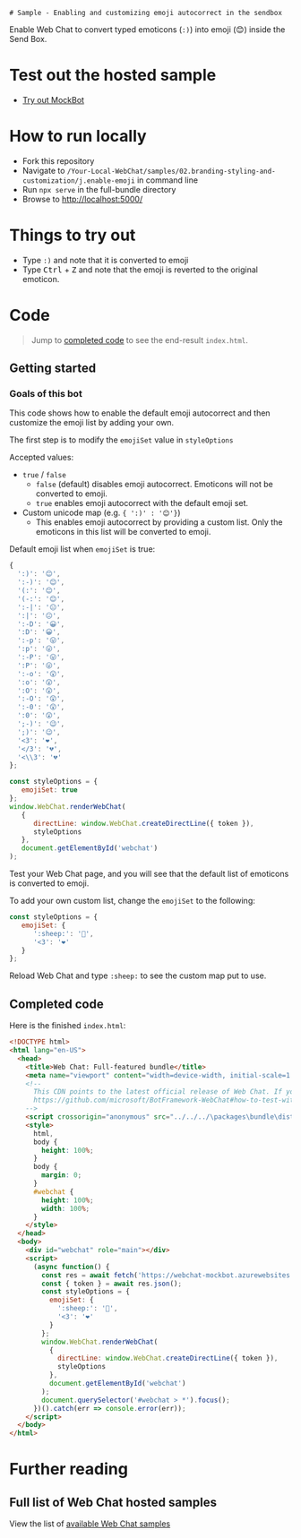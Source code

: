     # Sample - Enabling and customizing emoji autocorrect in the sendbox

Enable Web Chat to convert typed emoticons (`:)`) into emoji (😊) inside the Send Box.

# Test out the hosted sample

-  [Try out MockBot](https://microsoft.github.io/BotFramework-WebChat/02.branding-styling-and-customization/j.enable-emoji)

# How to run locally

-  Fork this repository
-  Navigate to `/Your-Local-WebChat/samples/02.branding-styling-and-customization/j.enable-emoji` in command line
-  Run `npx serve` in the full-bundle directory
-  Browse to [http://localhost:5000/](http://localhost:5000/)

# Things to try out

-  Type `:)` and note that it is converted to emoji
-  Type <kbd>Ctrl</kbd> + <kbd>Z</kbd> and note that the emoji is reverted to the original emoticon.

# Code

> Jump to [completed code](#completed-code) to see the end-result `index.html`.

## Getting started

### Goals of this bot

This code shows how to enable the default emoji autocorrect and then customize the emoji list by adding your own.

The first step is to modify the `emojiSet` value in `styleOptions`

Accepted values:

-  `true` / `false`
   -  `false` (default) disables emoji autocorrect. Emoticons will not be converted to emoji.
   -  `true` enables emoji autocorrect with the default emoji set.
-  Custom unicode map (e.g. `{ ':)' : '😊'}`)
   -  This enables emoji autocorrect by providing a custom list. Only the emoticons in this list will be converted to emoji.

Default emoji list when `emojiSet` is true:

```js
{
  ':)': '😊',
  ':-)': '😊',
  '(:': '😊',
  '(-:': '😊',
  ':-|': '😐',
  ':|': '😐',
  ':-D': '😀',
  ':D': '😀',
  ':-p': '😛',
  ':p': '😛',
  ':-P': '😛',
  ':P': '😛',
  ':-o': '😲',
  ':o': '😲',
  ':O': '😲',
  ':-O': '😲',
  ':-0': '😲',
  ':0': '😲',
  ';-)': '😉',
  ';)': '😉',
  '<3': '❤️',
  '</3': '💔',
  '<\\3': '💔'
};
```

```js
const styleOptions = {
   emojiSet: true
};
window.WebChat.renderWebChat(
   {
      directLine: window.WebChat.createDirectLine({ token }),
      styleOptions
   },
   document.getElementById('webchat')
);
```

Test your Web Chat page, and you will see that the default list of emoticons is converted to emoji.

To add your own custom list, change the `emojiSet` to the following:

```js
const styleOptions = {
   emojiSet: {
      ':sheep:': '🐑',
      '<3': '❤️'
   }
};
```

Reload Web Chat and type `:sheep:` to see the custom map put to use.

## Completed code

Here is the finished `index.html`:

<!-- prettier-ignore-start -->
```html
<!DOCTYPE html>
<html lang="en-US">
  <head>
    <title>Web Chat: Full-featured bundle</title>
    <meta name="viewport" content="width=device-width, initial-scale=1.0" />
    <!--
      This CDN points to the latest official release of Web Chat. If you need to test against Web Chat's latest bits, please refer to using Web Chat's latest bits:
      https://github.com/microsoft/BotFramework-WebChat#how-to-test-with-web-chats-latest-bits
    -->
    <script crossorigin="anonymous" src="../../../\packages\bundle\dist\webchat.js"></script>
    <style>
      html,
      body {
        height: 100%;
      }
      body {
        margin: 0;
      }
      #webchat {
        height: 100%;
        width: 100%;
      }
    </style>
  </head>
  <body>
    <div id="webchat" role="main"></div>
    <script>
      (async function() {
        const res = await fetch('https://webchat-mockbot.azurewebsites.net/directline/token', { method: 'POST' });
        const { token } = await res.json();
        const styleOptions = {
          emojiSet: {
            ':sheep:': '🐑',
            '<3': '❤️'
          }
        };
        window.WebChat.renderWebChat(
          {
            directLine: window.WebChat.createDirectLine({ token }),
            styleOptions
          },
          document.getElementById('webchat')
        );
        document.querySelector('#webchat > *').focus();
      })().catch(err => console.error(err));
    </script>
  </body>
</html>

```
<!-- prettier-ignore-end -->

# Further reading

## Full list of Web Chat hosted samples

View the list of [available Web Chat samples](https://github.com/microsoft/BotFramework-WebChat/tree/main/samples)

